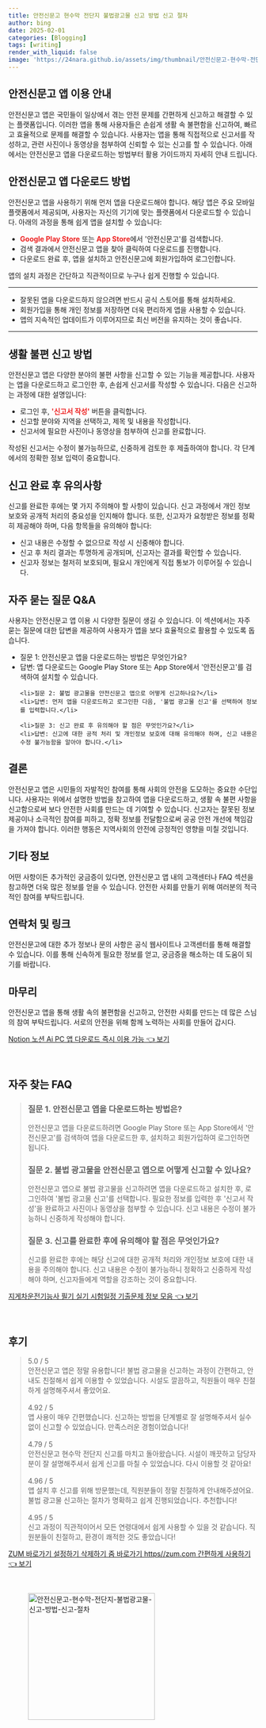 ```yaml
---
title: 안전신문고 현수막 전단지 불법광고물 신고 방법 신고 절차
author: bing
date: 2025-02-01
categories: [Blogging]
tags: [writing]
render_with_liquid: false
image: 'https://24nara.github.io/assets/img/thumbnail/안전신문고-현수막-전단지-불법광고물-신고-방법-신고-절차.webp'
---
```

<h2 id='안전신문고_앱_이용_안내'>안전신문고 앱 이용 안내</h2>

<p>안전신문고 앱은 국민들이 일상에서 겪는 안전 문제를 간편하게 신고하고 해결할 수 있는 플랫폼입니다. 이러한 앱을 통해 사용자들은 손쉽게 생활 속 불편함을 신고하여, 빠르고 효율적으로 문제를 해결할 수 있습니다. 사용자는 앱을 통해 직접적으로 신고서를 작성하고, 관련 사진이나 동영상을 첨부하여 신뢰할 수 있는 신고를 할 수 있습니다. 아래에서는 안전신문고 앱을 다운로드하는 방법부터 활용 가이드까지 자세히 안내 드립니다.</p>

<h2 id='안전신문고_앱_다운로드_방법'>안전신문고 앱 다운로드 방법</h2>

<p>안전신문고 앱을 사용하기 위해 먼저 앱을 다운로드해야 합니다. 해당 앱은 주요 모바일 플랫폼에서 제공되며, 사용자는 자신의 기기에 맞는 플랫폼에서 다운로드할 수 있습니다. 아래의 과정을 통해 쉽게 앱을 설치할 수 있습니다:</p>

<ul>
    <li><b><span style="color: #ee2323;">Google Play Store</span></b> 또는 <b><span style="color: #ee2323;">App Store</span></b>에서 '안전신문고'를 검색합니다.</li>
    <li>검색 결과에서 안전신문고 앱을 찾아 클릭하여 다운로드를 진행합니다.</li>
    <li>다운로드 완료 후, 앱을 설치하고 안전신문고에 회원가입하여 로그인합니다.</li>
</ul>

<p>앱의 설치 과정은 간단하고 직관적이므로 누구나 쉽게 진행할 수 있습니다.</p>

<hr />

<ul>
    <li>잘못된 앱을 다운로드하지 않으려면 반드시 공식 스토어를 통해 설치하세요.</li>
    <li>회원가입을 통해 개인 정보를 저장하면 더욱 편리하게 앱을 사용할 수 있습니다.</li>
    <li>앱의 지속적인 업데이트가 이루어지므로 최신 버전을 유지하는 것이 좋습니다.</li>
</ul>

<hr />

<h2 id='생활불편_신고_방법'>생활 불편 신고 방법</h2>

<p>안전신문고 앱은 다양한 분야의 불편 사항을 신고할 수 있는 기능을 제공합니다. 사용자는 앱을 다운로드하고 로그인한 후, 손쉽게 신고서를 작성할 수 있습니다. 다음은 신고하는 과정에 대한 설명입니다:</p>

<ul>
    <li>로그인 후, <b><span style="color: #ee2323;">'신고서 작성'</span></b> 버튼을 클릭합니다.</li>
    <li>신고할 분야와 지역을 선택하고, 제목 및 내용을 작성합니다.</li>
    <li>신고서에 필요한 사진이나 동영상을 첨부하여 신고를 완료합니다.</li>
</ul>

<p>작성된 신고서는 수정이 불가능하므로, 신중하게 검토한 후 제출하여야 합니다. 각 단계에서의 정확한 정보 입력이 중요합니다.</p>

<h2 id='신고_완료_후_유의사항'>신고 완료 후 유의사항</h2>

<p>신고를 완료한 후에는 몇 가지 주의해야 할 사항이 있습니다. 신고 과정에서 개인 정보 보호와 공개적 처리의 중요성을 인지해야 합니다. 또한, 신고자가 요청받은 정보를 정확히 제공해야 하며, 다음 항목들을 유의해야 합니다:</p>

<ul>
    <li>신고 내용은 수정할 수 없으므로 작성 시 신중해야 합니다.</li>
    <li>신고 후 처리 결과는 투명하게 공개되며, 신고자는 결과를 확인할 수 있습니다.</li>
    <li>신고자 정보는 철저히 보호되며, 필요시 개인에게 직접 통보가 이루어질 수 있습니다.</li>
</ul>

<h2 id='자주묻는질문_QNA'>자주 묻는 질문 Q&A</h2>

<p>사용자는 안전신문고 앱 이용 시 다양한 질문이 생길 수 있습니다. 이 섹션에서는 자주 묻는 질문에 대한 답변을 제공하여 사용자가 앱을 보다 효율적으로 활용할 수 있도록 돕습니다.</p>

<ul>
    <li>질문 1: 안전신문고 앱을 다운로드하는 방법은 무엇인가요?</li>
    <li>답변: 앱 다운로드는 Google Play Store 또는 App Store에서 '안전신문고'를 검색하여 설치할 수 있습니다.</li>

    <li>질문 2: 불법 광고물을 안전신문고 앱으로 어떻게 신고하나요?</li>
    <li>답변: 먼저 앱을 다운로드하고 로그인한 다음, '불법 광고물 신고'를 선택하여 정보를 입력합니다.</li>

    <li>질문 3: 신고 완료 후 유의해야 할 점은 무엇인가요?</li>
    <li>답변: 신고에 대한 공적 처리 및 개인정보 보호에 대해 유의해야 하며, 신고 내용은 수정 불가능함을 알아야 합니다.</li>
</ul>

<h2 id='결론'>결론</h2>

<p>안전신문고 앱은 시민들의 자발적인 참여를 통해 사회의 안전을 도모하는 중요한 수단입니다. 사용자는 위에서 설명한 방법을 참고하여 앱을 다운로드하고, 생활 속 불편 사항을 신고함으로써 보다 안전한 사회를 만드는 데 기여할 수 있습니다. 신고자는 잘못된 정보 제공이나 소극적인 참여를 피하고, 정확 정보를 전달함으로써 공공 안전 개선에 책임감을 가져야 합니다. 이러한 행동은 지역사회의 안전에 긍정적인 영향을 미칠 것입니다.</p>

<h2 id='기타_정보'>기타 정보</h2>

<p>어떤 사항이든 추가적인 궁금증이 있다면, 안전신문고 앱 내의 고객센터나 FAQ 섹션을 참고하면 더욱 많은 정보를 얻을 수 있습니다. 안전한 사회를 만들기 위해 여러분의 적극적인 참여를 부탁드립니다.</p>

<h2 id='연락처_및_링크'>연락처 및 링크</h2>

<p>안전신문고에 대한 추가 정보나 문의 사항은 공식 웹사이트나 고객센터를 통해 해결할 수 있습니다. 이를 통해 신속하게 필요한 정보를 얻고, 궁금증을 해소하는 데 도움이 되기를 바랍니다.</p>

<h2 id='마무리'>마무리</h2>

<p>안전신문고 앱을 통해 생활 속의 불편함을 신고하고, 안전한 사회를 만드는 데 많은 스님의 참여 부탁드립니다. 서로의 안전을 위해 함께 노력하는 사회를 만들어 갑시다.</p>
<p><a class="click-button" title="Notion 노션 Ai PC 앱 다운로드 즉시 이용 가능" href="https://24nara.github.io/posts/Notion-%EB%85%B8%EC%85%98-Ai-PC-%EC%95%B1-%EB%8B%A4%EC%9A%B4%EB%A1%9C%EB%93%9C-%EC%A6%89%EC%8B%9C-%EC%9D%B4%EC%9A%A9-%EA%B0%80%EB%8A%A5/" rel="dofollow">Notion 노션 Ai PC 앱 다운로드 즉시 이용 가능 👈 보기</a></p><br>
<h2 id='자주_찾는_FAQ'>자주 찾는 FAQ</h2>
<div itemscope="" itemtype="https://schema.org/FAQPage"> 
<blockquote> 
<div itemscope="" itemprop="mainEntity" itemtype="https://schema.org/Question"> 
<h3 itemprop="name">질문 1. 안전신문고 앱을 다운로드하는 방법은?</h3> 
<div itemscope="" itemprop="acceptedAnswer" itemtype="https://schema.org/Answer"> 
<span itemprop="text"> 
<p>안전신문고 앱을 다운로드하려면 Google Play Store 또는 App Store에서 '안전신문고'를 검색하여 앱을 다운로드한 후, 설치하고 회원가입하여 로그인하면 됩니다.</p> 
</span> 
</div> 
</div> 

<div itemscope="" itemprop="mainEntity" itemtype="https://schema.org/Question"> 
<h3 itemprop="name">질문 2. 불법 광고물을 안전신문고 앱으로 어떻게 신고할 수 있나요?</h3> 
<div itemscope="" itemprop="acceptedAnswer" itemtype="https://schema.org/Answer"> 
<span itemprop="text"> 
<p>안전신문고 앱으로 불법 광고물을 신고하려면 앱을 다운로드하고 설치한 후, 로그인하여 '불법 광고물 신고'를 선택합니다. 필요한 정보를 입력한 후 '신고서 작성'을 완료하고 사진이나 동영상을 첨부할 수 있습니다. 신고 내용은 수정이 불가능하니 신중하게 작성해야 합니다.</p> 
</span> 
</div> 
</div> 

<div itemscope="" itemprop="mainEntity" itemtype="https://schema.org/Question"> 
<h3 itemprop="name">질문 3. 신고를 완료한 후에 유의해야 할 점은 무엇인가요?</h3> 
<div itemscope="" itemprop="acceptedAnswer" itemtype="https://schema.org/Answer"> 
<span itemprop="text"> 
<p>신고를 완료한 후에는 해당 신고에 대한 공개적 처리와 개인정보 보호에 대한 내용을 주의해야 합니다. 신고 내용은 수정이 불가능하니 정확하고 신중하게 작성해야 하며, 신고자들에게 역할을 강조하는 것이 중요합니다.</p> 
</span> 
</div> 
</div> 
</blockquote> 
</div>
<p><a class="click-button" title="지게차운전기능사 필기 실기 시험일정 기출문제 정보 모음" href="https://24nara.github.io/posts/%EC%A7%80%EA%B2%8C%EC%B0%A8%EC%9A%B4%EC%A0%84%EA%B8%B0%EB%8A%A5%EC%82%AC-%ED%95%84%EA%B8%B0-%EC%8B%A4%EA%B8%B0-%EC%8B%9C%ED%97%98%EC%9D%BC%EC%A0%95-%EA%B8%B0%EC%B6%9C%EB%AC%B8%EC%A0%9C-%EC%A0%95%EB%B3%B4-%EB%AA%A8%EC%9D%8C/" rel="dofollow">지게차운전기능사 필기 실기 시험일정 기출문제 정보 모음 👈 보기</a></p><br>
<h2 id='후기'>후기</h2>
<div itemscope itemtype="https://schema.org/Product">
  <blockquote>
  <div itemprop="review" itemscope itemtype="https://schema.org/Review">
      <div itemprop="reviewRating" itemscope itemtype="https://schema.org/Rating"> <span itemprop="ratingValue">5.0</span> / <span itemprop="bestRating">5</span> </div>
      <span itemprop="reviewBody">안전신문고 앱은 정말 유용합니다! 불법 광고물을 신고하는 과정이 간편하고, 안내도 친절해서 쉽게 이용할 수 있었습니다. 시설도 깔끔하고, 직원들이 매우 친절하게 설명해주셔서 좋았어요.</span>
  </div>
  <br>
  <div itemprop="review" itemscope itemtype="https://schema.org/Review">
      <div itemprop="reviewRating" itemscope itemtype="https://schema.org/Rating"> <span itemprop="ratingValue">4.92</span> / <span itemprop="bestRating">5</span> </div>
      <span itemprop="reviewBody">앱 사용이 매우 간편했습니다. 신고하는 방법을 단계별로 잘 설명해주셔서 실수 없이 신고할 수 있었습니다. 만족스러운 경험이었습니다!</span>
  </div>
  <br>
  <div itemprop="review" itemscope itemtype="https://schema.org/Review">
      <div itemprop="reviewRating" itemscope itemtype="https://schema.org/Rating"> <span itemprop="ratingValue">4.79</span> / <span itemprop="bestRating">5</span> </div>
      <span itemprop="reviewBody">안전신문고 현수막 전단지 신고를 마치고 돌아왔습니다. 시설이 깨끗하고 담당자분이 잘 설명해주셔서 쉽게 신고를 마칠 수 있었습니다. 다시 이용할 것 같아요!</span>
  </div>
  <br>
  <div itemprop="review" itemscope itemtype="https://schema.org/Review">
      <div itemprop="reviewRating" itemscope itemtype="https://schema.org/Rating"> <span itemprop="ratingValue">4.96</span> / <span itemprop="bestRating">5</span> </div>
      <span itemprop="reviewBody">앱 설치 후 신고를 위해 방문했는데, 직원분들이 정말 친절하게 안내해주셨어요. 불법 광고물 신고하는 절차가 명확하고 쉽게 진행되었습니다. 추천합니다!</span>
  </div>
  <br>
  <div itemprop="review" itemscope itemtype="https://schema.org/Review">
      <div itemprop="reviewRating" itemscope itemtype="https://schema.org/Rating"> <span itemprop="ratingValue">4.95</span> / <span itemprop="bestRating">5</span> </div>
      <span itemprop="reviewBody">신고 과정이 직관적이어서 모든 연령대에서 쉽게 사용할 수 있을 것 같습니다. 직원분들이 친절하고, 환경이 쾌적한 것도 좋았습니다!</span>
  </div>
  </blockquote>
</div>
<p><a class="click-button" title="ZUM 바로가기 설정하기 삭제하기 줌 바로가기 https//zum.com 간편하게 사용하기" href="https://24nara.github.io/posts/ZUM-%EB%B0%94%EB%A1%9C%EA%B0%80%EA%B8%B0-%EC%84%A4%EC%A0%95%ED%95%98%EA%B8%B0-%EC%82%AD%EC%A0%9C%ED%95%98%EA%B8%B0-%EC%A4%8C-%EB%B0%94%EB%A1%9C%EA%B0%80%EA%B8%B0-httpszum.com-%EA%B0%84%ED%8E%B8%ED%95%98%EA%B2%8C-%EC%82%AC%EC%9A%A9%ED%95%98%EA%B8%B0/" rel="dofollow">ZUM 바로가기 설정하기 삭제하기 줌 바로가기 https//zum.com 간편하게 사용하기 👈 보기</a></p><br>
<figure class="image"><img src="https://24nara.github.io/assets/img/thumbnail/안전신문고-현수막-전단지-불법광고물-신고-방법-신고-절차.webp" alt="안전신문고-현수막-전단지-불법광고물-신고-방법-신고-절차" width="256" height="256"></figure>